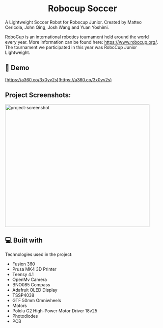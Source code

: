 <h1 align="center" id="title">Robocup Soccer</h1>

<p id="description">A Lightweight Soccer Robot for Robocup Junior. Created by Matteo Cericola, John Qing, Josh Wang and Yuan Yoshimi. </p>

RoboCup is an international robotics tournament held around the world every year. More information can be found here: https://www.robocup.org/. The tournament we participated in this year was RoboCup Junior Lightweight.

<h2>🚀 Demo</h2>

[https://a360.co/3x0yv2s](https://a360.co/3x0yv2s)

<h2>Project Screenshots:</h2>

<img src="soccer.png" alt="project-screenshot" width="470" height="400/">

  
  
<h2>💻 Built with</h2>

Technologies used in the project:

*   Fusion 360
*   Prusa MK4 3D Printer
*   Teensy 4.1
*   OpenMv Camera
*   BNO085 Compass
*   Adafruit OLED Display
*   TSSP4038
*   GTF 50mm Omniwheels
*   Motors
*   Pololu G2 High-Power Motor Driver 18v25
*   Photodiodes
*   PCB
